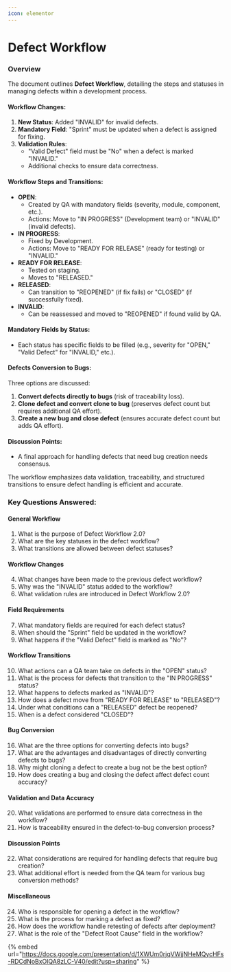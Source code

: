 ```yaml
---
icon: elementor
---
```


# Defect Workflow

### Overview

The document outlines **Defect Workflow**, detailing the steps and statuses in managing defects within a development process.

#### Workflow Changes:

1. **New Status**: Added "INVALID" for invalid defects.
2. **Mandatory Field**: "Sprint" must be updated when a defect is assigned for fixing.
3. **Validation Rules**:
   * "Valid Defect" field must be "No" when a defect is marked "INVALID."
   * Additional checks to ensure data correctness.

#### Workflow Steps and Transitions:

* **OPEN**:
  * Created by QA with mandatory fields (severity, module, component, etc.).
  * Actions: Move to "IN PROGRESS" (Development team) or "INVALID" (invalid defects).
* **IN PROGRESS**:
  * Fixed by Development.
  * Actions: Move to "READY FOR RELEASE" (ready for testing) or "INVALID."
* **READY FOR RELEASE**:
  * Tested on staging.
  * Moves to "RELEASED."
* **RELEASED**:
  * Can transition to "REOPENED" (if fix fails) or "CLOSED" (if successfully fixed).
* **INVALID**:
  * Can be reassessed and moved to "REOPENED" if found valid by QA.

#### Mandatory Fields by Status:

* Each status has specific fields to be filled (e.g., severity for "OPEN," "Valid Defect" for "INVALID," etc.).

#### Defects Conversion to Bugs:

Three options are discussed:

1. **Convert defects directly to bugs** (risk of traceability loss).
2. **Clone defect and convert clone to bug** (preserves defect count but requires additional QA effort).
3. **Create a new bug and close defect** (ensures accurate defect count but adds QA effort).

#### Discussion Points:

* A final approach for handling defects that need bug creation needs consensus.

The workflow emphasizes data validation, traceability, and structured transitions to ensure defect handling is efficient and accurate.

### Key Questions Answered:

#### General Workflow

1. What is the purpose of Defect Workflow 2.0?
2. What are the key statuses in the defect workflow?
3. What transitions are allowed between defect statuses?

#### Workflow Changes

4. What changes have been made to the previous defect workflow?
5. Why was the "INVALID" status added to the workflow?
6. What validation rules are introduced in Defect Workflow 2.0?

#### Field Requirements

7. What mandatory fields are required for each defect status?
8. When should the "Sprint" field be updated in the workflow?
9. What happens if the "Valid Defect" field is marked as "No"?

#### Workflow Transitions

10. What actions can a QA team take on defects in the "OPEN" status?
11. What is the process for defects that transition to the "IN PROGRESS" status?
12. What happens to defects marked as "INVALID"?
13. How does a defect move from "READY FOR RELEASE" to "RELEASED"?
14. Under what conditions can a "RELEASED" defect be reopened?
15. When is a defect considered "CLOSED"?

#### Bug Conversion

16. What are the three options for converting defects into bugs?
17. What are the advantages and disadvantages of directly converting defects to bugs?
18. Why might cloning a defect to create a bug not be the best option?
19. How does creating a bug and closing the defect affect defect count accuracy?

#### Validation and Data Accuracy

20. What validations are performed to ensure data correctness in the workflow?
21. How is traceability ensured in the defect-to-bug conversion process?

#### Discussion Points

22. What considerations are required for handling defects that require bug creation?
23. What additional effort is needed from the QA team for various bug conversion methods?

#### Miscellaneous

24. Who is responsible for opening a defect in the workflow?
25. What is the process for marking a defect as fixed?
26. How does the workflow handle retesting of defects after deployment?
27. What is the role of the "Defect Root Cause" field in the workflow?

{% embed url="https://docs.google.com/presentation/d/1XWUm0rjqVWjjNHeMQycHFs-RDCdNoBxOlQA8zLC-V40/edit?usp=sharing" %}
